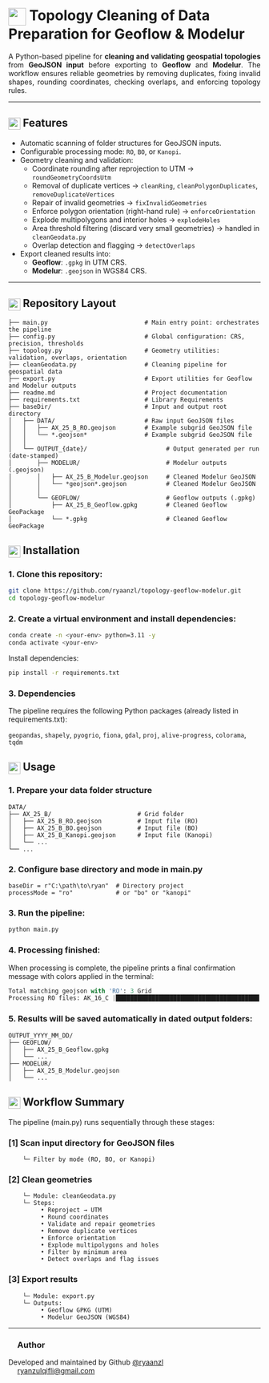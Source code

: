 # <img src="https://www.svgrepo.com/show/182472/location-maps-and-location.svg" width="35" style="vertical-align:middle"/> Topology Cleaning of Data Preparation for Geoflow & Modelur

<p align="justify">
A Python-based pipeline for <b>cleaning and validating geospatial topologies</b> 
from <b>GeoJSON input</b> before exporting to <b>Geoflow</b> and <b>Modelur</b>.  
The workflow ensures reliable geometries by removing duplicates, fixing invalid shapes, 
rounding coordinates, checking overlaps, and enforcing topology rules.
</p>

---

## <img src="https://www.svgrepo.com/show/181070/route-gps.svg" width="24" style="vertical-align:middle"/> Features

- Automatic scanning of folder structures for GeoJSON inputs.  
- Configurable processing mode: `RO`, `BO`, or `Kanopi`.  
- Geometry cleaning and validation:
    - Coordinate rounding after reprojection to UTM → `roundGeometryCoordsUtm`
    - Removal of duplicate vertices → `cleanRing`, `cleanPolygonDuplicates`, `removeDuplicateVertices`
    - Repair of invalid geometries → `fixInvalidGeometries`
    - Enforce polygon orientation (right-hand rule) → `enforceOrientation`
    - Explode multipolygons and interior holes → `explodeHoles`
    - Area threshold filtering (discard very small geometries) → handled in `cleanGeodata.py`
    - Overlap detection and flagging → `detectOverlaps`
- Export cleaned results into:
  - **Geoflow**: `.gpkg` in UTM CRS.
  - **Modelur**: `.geojson` in WGS84 CRS.

---

## <img src="https://www.svgrepo.com/show/181175/folder-folder.svg" width="24" style="vertical-align:middle"/> Repository Layout
```
├── main.py                           # Main entry point: orchestrates the pipeline
├── config.py                         # Global configuration: CRS, precision, thresholds
├── topology.py                       # Geometry utilities: validation, overlaps, orientation
├── cleanGeodata.py                   # Cleaning pipeline for geospatial data
├── export.py                         # Export utilities for Geoflow and Modelur outputs
├── readme.md                         # Project documentation
├── requirements.txt                  # Library Requirements 
├── baseDir/                          # Input and output root directory
│   ├── DATA/                         # Raw input GeoJSON files
│   │   ├── AX_25_B_RO.geojson        # Example subgrid GeoJSON file
│   │   └── *.geojson*                # Example subgrid GeoJSON file
│   │
│   └── OUTPUT_{date}/                      # Output generated per run (date-stamped)
│       ├── MODELUR/                        # Modelur outputs (.geojson)
│       │   ├── AX_25_B_Modelur.geojson     # Cleaned Modelur GeoJSON
│       │   └── *geojson*.geojson           # Cleaned Modelur GeoJSON
│       │
│       └── GEOFLOW/                        # Geoflow outputs (.gpkg)
│           ├── AX_25_B_Geoflow.gpkg        # Cleaned Geoflow GeoPackage
│           └── *.gpkg                      # Cleaned Geoflow GeoPackage
```
## <img src="https://www.svgrepo.com/show/182434/levels-controls.svg" width="24" style="vertical-align:middle"/> Installation
### 1. Clone this repository:
```bash
git clone https://github.com/ryaanzl/topology-geoflow-modelur.git
cd topology-geoflow-modelur
```

### 2. Create a virtual environment and install dependencies:
```bash
conda create -n <your-env> python=3.11 -y
conda activate <your-env> 
```

Install dependencies:
```bash
pip install -r requirements.txt
```

### 3. Dependencies

The pipeline requires the following Python packages (already listed in requirements.txt):

`geopandas`, `shapely`, `pyogrio`, `fiona`, `gdal`, `proj`, `alive-progress`, `colorama`, `tqdm`

## <img src="https://www.svgrepo.com/show/180902/location-location.svg" width="24" style="vertical-align:middle"/> Usage

### 1. Prepare your data folder structure

```
DATA/
├── AX_25_B/                        # Grid folder
│   ├── AX_25_B_RO.geojson          # Input file (RO)
│   ├── AX_25_B_BO.geojson          # Input file (BO)
│   ├── AX_25_B_Kanopi.geojson      # Input file (Kanopi)
│   └── ...
└── ...
```

### 2. Configure base directory and mode in main.py
```
baseDir = r"C:\path\to\ryan"  # Directory project
processMode = "ro"            # or "bo" or "kanopi"
```
### 3. Run the pipeline:
````bash
python main.py
````

### 4. Processing finished:
When processing is complete, the pipeline prints a final confirmation message with colors applied in the terminal:
```python
Total matching geojson with 'RO': 3 Grid
Processing RO files: AK_16_C |████████████████████████████████████████| 3/3 [100%] in 8.1s (0.29/s)
```
### 5. Results will be saved automatically in dated output folders:
````
OUTPUT_YYYY_MM_DD/
├── GEOFLOW/
│   ├── AX_25_B_Geoflow.gpkg
│   └── ...
├── MODELUR/
│   ├── AX_25_B_Modelur.geojson
│   └── ...
````

## <img src="https://www.svgrepo.com/show/180846/briefcase-travel.svg" width="24" style="vertical-align:middle"/> Workflow Summary

The pipeline (main.py) runs sequentially through these stages:

### [1] Scan input directory for GeoJSON files
````
    └─ Filter by mode (RO, BO, or Kanopi)
````
### [2] Clean geometries
````
    └─ Module: cleanGeodata.py
    └─ Steps:
         • Reproject → UTM
         • Round coordinates
         • Validate and repair geometries
         • Remove duplicate vertices
         • Enforce orientation
         • Explode multipolygons and holes
         • Filter by minimum area
         • Detect overlaps and flag issues
````
### [3] Export results
````
    └─ Module: export.py
    └─ Outputs:
         • Geoflow GPKG (UTM)
         • Modelur GeoJSON (WGS84)
````

---

### <img src="https://www.svgrepo.com/show/181069/user-social.svg" width="14" style="vertical-align:middle"/> Author
Developed and maintained by Github [@ryaanzl](https://github.com/ryaanzl)  
<img src="https://www.svgrepo.com/show/180848/attach-tool.svg" width="14" style="vertical-align:middle"/> [ryanzulqifli@gmail.com](mailto:ryanzulqifli@gmail.com)